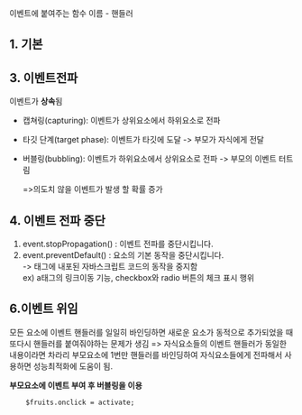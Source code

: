 이벤트에 붙여주는 함수 이름 - 핸들러
## 1. 기본


## 3. 이벤트전파
이벤트가 **상속**됨

- 캡쳐링(capturing): 이벤트가 상위요소에서 하위요소로 전파
- 타깃 단계(target phase): 이벤트가 타깃에 도달 
    -> 부모가 자식에게 전달
- 버블링(bubbling): 이벤트가 하위요소에서 상위요소로 전파 
    -> 부모의 이벤트 터트림
   
    =>의도치 않을 이벤트가 발생 할 확률 증가

## 4. 이벤트 전파 중단
1. event.stopPropagation() : 이벤트 전파를 중단시킵니다.
2. event.preventDefault() : 요소의 기본 동작을 중단시킵니다.   
    -> 태그에 내포된 자바스크립트 코드의 동작을 중지함    
    ex) a태그의 링크이동 기능, checkbox와 radio 버튼의 체크 표시 행위

## 6.이벤트 위임
모든 요소에 이벤트 핸들러를 일일히 바인딩하면 새로운 요소가 동적으로 추가되었을 때 또다시 핸들러를 붙여줘야하는 문제가 생김
=>  자식요소들의 이벤트 핸들러가 동일한 내용이라면 차라리 부모요소에 1번만 핸들러를 바인딩하여 자식요소들에게 전파해서 사용하면 성능최적화에 도움이 됨.

**부모요소에 이벤트 부여 후 버블링을 이용**
        
        $fruits.onclick = activate;